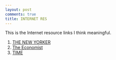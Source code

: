 ```yaml
---
layout: post
comments: true
title: INTERNET RES
---
```


<div class="message">
  This is the Internet resource links I think meaningful.
</div>

1. [THE NEW YORKER](http://www.newyorker.com/)
2. [The Economist](http://www.economist.com/)
3. [TIME](http://time.com/)
